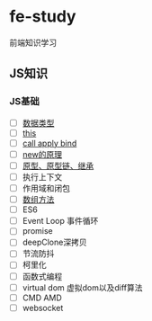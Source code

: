# fe-study

前端知识学习

## JS知识

### JS基础

- [ ] [数据类型](basic/数据类型.md)
- [ ] [this](basic/this.md)
- [ ] [call apply bind](basic/call%20apply%20bind.md)
- [ ] [new的原理](basic/new.md)
- [ ] [原型、原型链、继承](basic/原型.md)
- [ ] 执行上下文
- [ ] 作用域和闭包
- [ ] [数组方法](basic/array.md)
- [ ] ES6
- [ ] Event Loop 事件循环
- [ ] promise
- [ ] deepClone深拷贝
- [ ] 节流防抖
- [ ] 柯里化
- [ ] 函数式编程
- [ ] virtual dom 虚拟dom以及diff算法
- [ ] CMD AMD
- [ ] websocket

